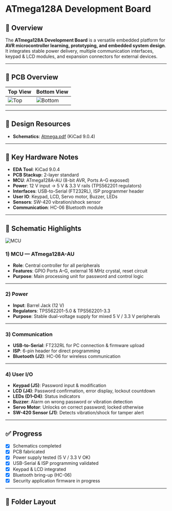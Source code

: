 # ATmega128A Development Board

## 🔎 Overview
The **ATmega128A Development Board** is a versatile embedded platform for **AVR microcontroller learning, prototyping, and embedded system design**.  
It integrates stable power delivery, multiple communication interfaces, keypad & LCD modules, and expansion connectors for external devices.

---

## 📸 PCB Overview
| Top View | Bottom View |
|----------|-------------|
| ![Top](docs/images/Atmega128-F) | ![Bottom](docs/images/Atmega128-B) |

---

## 📑 Design Resources
- **Schematics**: [Atmega.pdf](Atmega.pdf) (KiCad 9.0.4)

---

## 🔧 Key Hardware Notes
- **EDA Tool**: KiCad 9.0.4  
- **PCB Stackup**: 2-layer standard  
- **MCU**: ATmega128A-AU (8-bit AVR, Ports A–G exposed)  
- **Power**: 12 V input → 5 V & 3.3 V rails (TPS562201 regulators)  
- **Interfaces**: USB-to-Serial (FT232RL), ISP programmer header  
- **User IO**: Keypad, LCD, Servo motor, Buzzer, LEDs  
- **Sensors**: SW-420 vibration/shock sensor  
- **Communication**: HC-06 Bluetooth module

---

## 🧩 Schematic Highlights
![MCU](docs/images/Atmega.jpg)
### 1) MCU — ATmega128A-AU  
- **Role**: Central controller for all peripherals  
- **Features**: GPIO Ports A–G, external 16 MHz crystal, reset circuit  
- **Purpose**: Main processing unit for password and control logic

---

### 2) Power
- **Input**: Barrel Jack (12 V)  
- **Regulators**: TPS562201-5.0 & TPS562201-3.3  
- **Purpose**: Stable dual-voltage supply for mixed 5 V / 3.3 V peripherals

---

### 3) Communication 
- **USB-to-Serial**: FT232RL for PC connection & firmware upload  
- **ISP**: 6-pin header for direct programming  
- **Bluetooth (J2)**: HC-06 for wireless communication

---

### 4) User I/O
- **Keypad (J5)**: Password input & modification  
- **LCD (J4)**: Password confirmation, error display, lockout countdown  
- **LEDs (D1–D4)**: Status indicators  
- **Buzzer**: Alarm on wrong password or vibration detection  
- **Servo Motor**: Unlocks on correct password; locked otherwise  
- **SW-420 Sensor (J1)**: Detects vibration/shock for tamper alert

---

## ✅ Progress
- [x] Schematics completed  
- [x] PCB fabricated  
- [x] Power supply tested (5 V / 3.3 V OK)  
- [x] USB-Serial & ISP programming validated  
- [x] Keypad & LCD integrated  
- [x] Bluetooth bring-up (HC-06)  
- [x] Security application firmware in progress  

---

## 📂 Folder Layout
